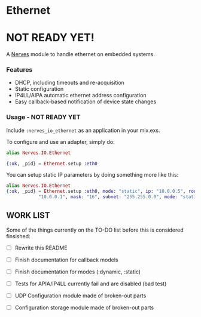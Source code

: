 Ethernet
========

# NOT READY YET!

A [Nerves](http://nerves-project.org) module to handle ethernet on embedded
systems.

### Features

* DHCP, including timeouts and re-acquisition
* Static configuration
* IP4LL/AIPA automatic ethernet address configuration
* Easy callback-based notification of device state changes

### Usage - NOT READY YET

Include `:nerves_io_ethernet` as an application in your mix.exs.

To configure and use an adapter, simply do:

```elixir
alias Nerves.IO.Ethernet

{:ok, _pid} = Ethernet.setup :eth0
```

You can setup static IP parameters by doing something more like this:

```elixir
alias Nerves.IO.Ethernet
{:ok, _pid} = Ethernet.setup :eth0, mode: "static", ip: "10.0.0.5", router:
            "10.0.0.1", mask: "16", subnet: "255.255.0.0", mode: "static"
```

## WORK LIST

Some of the things currently on the TO-DO list before this is considered finsished:

- [ ] Rewrite this README
- [ ] Finish documentation for callback models
- [ ] Finish documentation for modes (:dynamic, :static)
- [ ] Tests for APIA/IP4LL currently fail and are disabled (bad test)
- [ ] UDP Configuration module made of broken-out parts
- [ ] Configuration storage module made of broken-out parts

